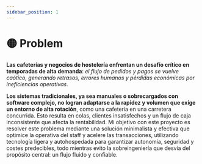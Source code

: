 ```yaml
---
sidebar_position: 1
---
```


# 🟡 Problem

**Las cafeterías y negocios de hostelería enfrentan un desafío crítico en temporadas de alta demanda**: *el flujo de pedidos y pagos se vuelve caótico, generando retrasos, errores humanos y pérdidas económicas por ineficiencias operativas*.

**Los sistemas tradicionales, ya sea manuales o sobrecargados con software complejo, no logran adaptarse a la rapidez y volumen que exige un entorno de alta rotación**, como una cafetería en una carretera concurrida. Esto resulta en colas, clientes insatisfechos y un flujo de caja inconsistente que afecta la rentabilidad. Mi objetivo con este proyecto es resolver este problema mediante una solución minimalista y efectiva que optimice la operativa del staff y acelere las transacciones, utilizando tecnología ligera y autohospedada para garantizar autonomía, seguridad y costes predecibles, todo mientras evito la sobreingeniería que desvía del propósito central: un flujo fluido y confiable.